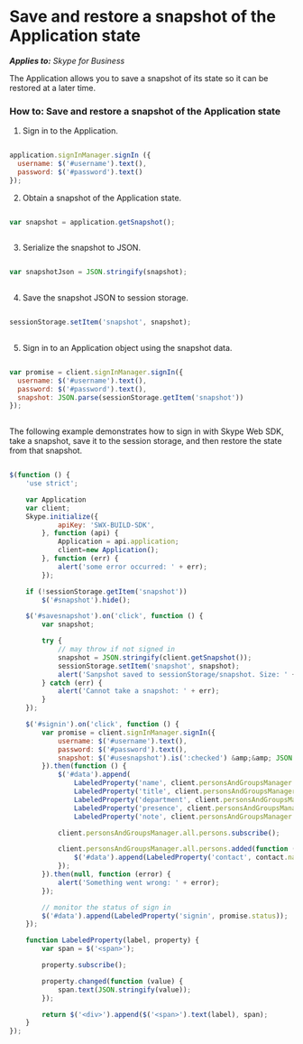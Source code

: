 
# Save and restore a snapshot of the Application state


 _**Applies to:** Skype for Business_

The Application allows you to save a snapshot of its state so it can be restored at a later time.


### How to: Save and restore a snapshot of the Application state


1. Sign in to the Application.
    

  ```js
  
  application.signInManager.signIn ({
    username: $('#username').text(),
    password: $('#password').text()
  });

  ```

2. Obtain a snapshot of the Application state.
    

  ```js
  
  var snapshot = application.getSnapshot();
	 
  ```

3. Serialize the snapshot to JSON.
    

  ```js
  
  var snapshotJson = JSON.stringify(snapshot);
	 
  ```

4. Save the snapshot JSON to session storage.
    

  ```js
  
  sessionStorage.setItem('snapshot', snapshot);    
	 
  ```

5. Sign in to an Application object using the snapshot data.
    

  ```js
  
  var promise = client.signInManager.signIn({
    username: $('#username').text(),
    password: $('#password').text(),
    snapshot: JSON.parse(sessionStorage.getItem('snapshot'))
  });  
	 
  ```

The following example demonstrates how to sign in with Skype Web SDK, take a snapshot, save it to the session storage, and then restore the state from that snapshot.



```js

$(function () {
    'use strict';

    var Application
    var client;
    Skype.initialize({
            apiKey: 'SWX-BUILD-SDK',
        }, function (api) {
            Application = api.application;
            client=new Application();
        }, function (err) {
            alert('some error occurred: ' + err);
        });

    if (!sessionStorage.getItem('snapshot'))
        $('#snapshot').hide();

    $('#savesnapshot').on('click', function () {
        var snapshot;

        try {
            // may throw if not signed in
            snapshot = JSON.stringify(client.getSnapshot());
            sessionStorage.setItem('snapshot', snapshot);
            alert('Sanpshot saved to sessionStorage/snapshot. Size: ' + snapshot.length + ' bytes.');
        } catch (err) {
            alert('Cannot take a snapshot: ' + err);
        }
    });

    $('#signin').on('click', function () {
        var promise = client.signInManager.signIn({
            username: $('#username').text(),
            password: $('#password').text(),
            snapshot: $('#usesnapshot').is(':checked') &amp;&amp; JSON.parse(sessionStorage.getItem('snapshot'))
        }).then(function () {
            $('#data').append(
                LabeledProperty('name', client.personsAndGroupsManager.mePerson.name),
                LabeledProperty('title', client.personsAndGroupsManager.mePerson.title),
                LabeledProperty('department', client.personsAndGroupsManager.mePerson.department),
                LabeledProperty('presence', client.personsAndGroupsManager.mePerson.presence),
                LabeledProperty('note', client.personsAndGroupsManager.mePerson.note));

            client.personsAndGroupsManager.all.persons.subscribe();

            client.personsAndGroupsManager.all.persons.added(function (contact) {
                $('#data').append(LabeledProperty('contact', contact.name));
            });
        }).then(null, function (error) {
            alert('Something went wrong: ' + error);
        });

        // monitor the status of sign in
        $('#data').append(LabeledProperty('signin', promise.status));
    });

    function LabeledProperty(label, property) {
        var span = $('<span>');

        property.subscribe();

        property.changed(function (value) {
            span.text(JSON.stringify(value));
        });

        return $('<div>').append($('<span>').text(label), span);
    }
});

```

